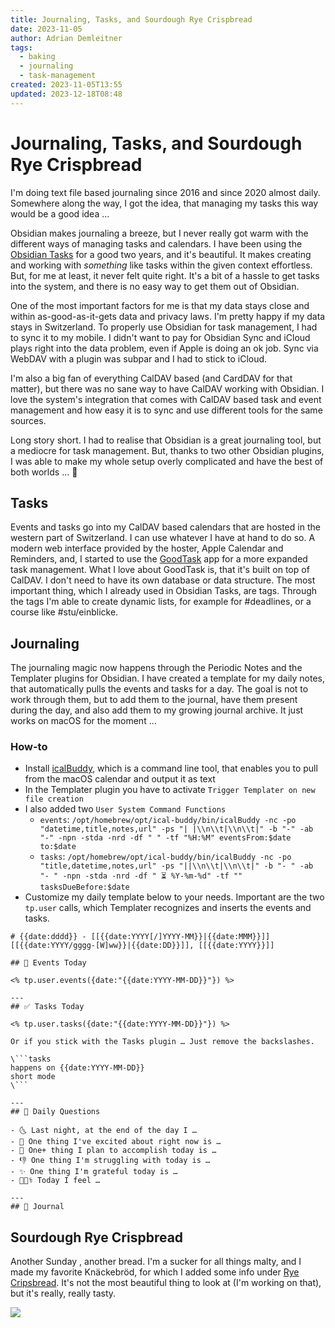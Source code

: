 ```yaml
---
title: Journaling, Tasks, and Sourdough Rye Crispbread
date: 2023-11-05
author: Adrian Demleitner
tags:
  - baking
  - journaling
  - task-management
created: 2023-11-05T13:55
updated: 2023-12-18T08:48
---
```

# Journaling, Tasks, and Sourdough Rye Crispbread
I'm doing text file based journaling since 2016 and since 2020 almost daily. Somewhere along the way, I got the idea, that managing my tasks this way would be a good idea …

Obsidian makes journaling a breeze, but I never really got warm with the different ways of managing tasks and calendars. I have been using the [Obsidian Tasks](https://publish.obsidian.md/tasks/) for a good two years, and it's beautiful. It makes creating and working with *something* like tasks within the given context effortless. But, for me at least, it never felt quite right. It's a bit of a hassle to get tasks into the system, and there is no easy way to get them out of Obsidian.

One of the most important factors for me is that my data stays close and within as-good-as-it-gets data and privacy laws. I'm pretty happy if my data stays in Switzerland. To properly use Obsidian for task management, I had to sync it to my mobile. I didn't want to pay for Obsidian Sync and iCloud plays right into the data problem, even if Apple is doing an ok job. Sync via WebDAV with a plugin was subpar and I had to stick to iCloud.

I'm also a big fan of everything CalDAV based (and CardDAV for that matter), but there was no sane way to have CalDAV working with Obsidian. I love the system's integration that comes with CalDAV based task and event management and how easy it is to sync and use different tools for the same sources.

Long story short. I had to realise that Obsidian is a great journaling tool, but a mediocre for task management. But, thanks to two other Obsidian plugins, I was able to make my whole setup overly complicated and have the best of both worlds … 🥲

## Tasks
Events and tasks go into my CalDAV based calendars that are hosted in the western part of Switzerland. I can use whatever I have at hand to do so. A modern web interface provided by the hoster, Apple Calendar and Reminders, and, I started to use the [GoodTask](https://goodtaskapp.com/) app for a more expanded task management. What I love about GoodTask is, that it's built on top of CalDAV. I don't need to have its own database or data structure. The most important thing, which I already used in Obsidian Tasks, are tags. Through the tags I'm able to create dynamic lists, for example for #deadlines, or a course like #stu/einblicke.

## Journaling
The journaling magic now happens through the Periodic Notes and the Templater plugins for Obsidian. I have created a template for my daily notes, that automatically pulls the events and tasks for a day. The goal is not to work through them, but to add them to the journal, have them present during the day, and also add them to my growing journal archive. It just works on macOS for the moment …

### How-to
- Install [icalBuddy](https://hasseg.org/icalBuddy/), which is a command line tool, that enables you to pull from the macOS calendar and output it as text
- In the Templater plugin you have to activate `Trigger Templater on new file creation`
- I also added two `User System Command Functions`
	- `events`: `/opt/homebrew/opt/ical-buddy/bin/icalBuddy -nc -po "datetime,title,notes,url" -ps "| |\\n\\t|\\n\\t|" -b "-" -ab "-" -npn -stda -nrd -df " " -tf "%H:%M" eventsFrom:$date to:$date`
	- `tasks`: `/opt/homebrew/opt/ical-buddy/bin/icalBuddy -nc -po "title,datetime,notes,url" -ps "||\\n\\t|\\n\\t|" -b "- " -ab "- " -npn -stda -nrd -df " ⏳ %Y-%m-%d" -tf "" tasksDueBefore:$date`
- Customize my daily template below to your needs. Important are the two `tp.user` calls, which Templater recognizes and inserts the events and tasks.

```
# {{date:dddd}} - [[{{date:YYYY[/]YYYY-MM}}|{{date:MMM}}]] [[{{date:YYYY/gggg-[W]ww}}|{{date:DD}}]], [[{{date:YYYY}}]]

## 📅 Events Today

<% tp.user.events({date:"{{date:YYYY-MM-DD}}"}) %>

---
## ✅ Tasks Today

<% tp.user.tasks({date:"{{date:YYYY-MM-DD}}"}) %>

Or if you stick with the Tasks plugin … Just remove the backslashes.

\```tasks
happens on {{date:YYYY-MM-DD}}
short mode
\```

---
## 📅 Daily Questions

- 🌜 Last night, at the end of the day I …
- 🙌 One thing I've excited about right now is …
- 🚀 One+ thing I plan to accomplish today is …
- 👎 One thing I'm struggling with today is …
- ✨ One thing I'm grateful today is …
- 🧑🏻‍⚕️ Today I feel …

---
## 📝 Journal
```

## Sourdough Rye Crispbread
Another Sunday , another bread. I'm a sucker for all things malty, and I made my favorite Knäckebröd, for which I added some info under [Rye Cripsbread](notes/Baking.md#Rye%20Cripsbread). It's not the most beautiful thing to look at (I'm working on that), but it's really, really tasty.

![](assets/20231105_123657_1440.jpeg)